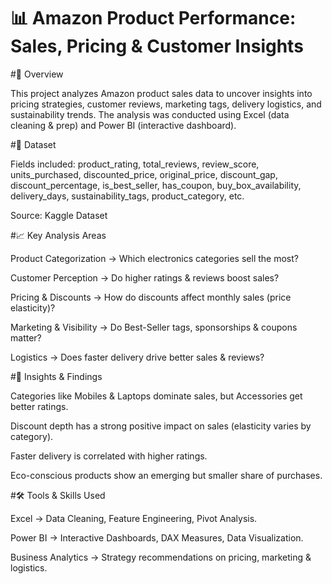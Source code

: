 # 📊 Amazon Product Performance: Sales, Pricing & Customer Insights

#🚀 Overview

This project analyzes Amazon product sales data to uncover insights into pricing strategies, customer reviews, marketing tags, delivery logistics, and sustainability trends.
The analysis was conducted using Excel (data cleaning & prep) and Power BI (interactive dashboard).

#📂 Dataset

Fields included:
product_rating, total_reviews, review_score, units_purchased,
discounted_price, original_price, discount_gap, discount_percentage,
is_best_seller, has_coupon, buy_box_availability,
delivery_days, sustainability_tags, product_category, etc.

Source: Kaggle Dataset

#📈 Key Analysis Areas

Product Categorization → Which electronics categories sell the most?

Customer Perception → Do higher ratings & reviews boost sales?

Pricing & Discounts → How do discounts affect monthly sales (price elasticity)?

Marketing & Visibility → Do Best-Seller tags, sponsorships & coupons matter?

Logistics → Does faster delivery drive better sales & reviews?

#🔑 Insights & Findings

Categories like Mobiles & Laptops dominate sales, but Accessories get better ratings.

Discount depth has a strong positive impact on sales (elasticity varies by category).

Faster delivery is correlated with higher ratings.

Eco-conscious products show an emerging but smaller share of purchases.

#🛠️ Tools & Skills Used

Excel → Data Cleaning, Feature Engineering, Pivot Analysis.

Power BI → Interactive Dashboards, DAX Measures, Data Visualization.

Business Analytics → Strategy recommendations on pricing, marketing & logistics.
